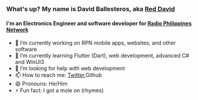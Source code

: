 ### What's up? My name is David Ballesteros, aka [Red David](https://reddavid.me)

#### I'm an Electronics Engineer and software developer for [Radio Philippines Network](https://rpnradio.com)

- 🔭 I’m currently working on RPN mobile apps, websites, and other software
- 🌱 I’m currently learning Flutter (Dart), web development, advanced C# and WinUI3
- 🤔 I’m looking for help with web development
- 📫 How to reach me: [Twitter](https://twitter.com/reddvid/),Github
- 😄 Pronouns: He/Him
- ⚡ Fun fact: I got a mole on (rhymes)
